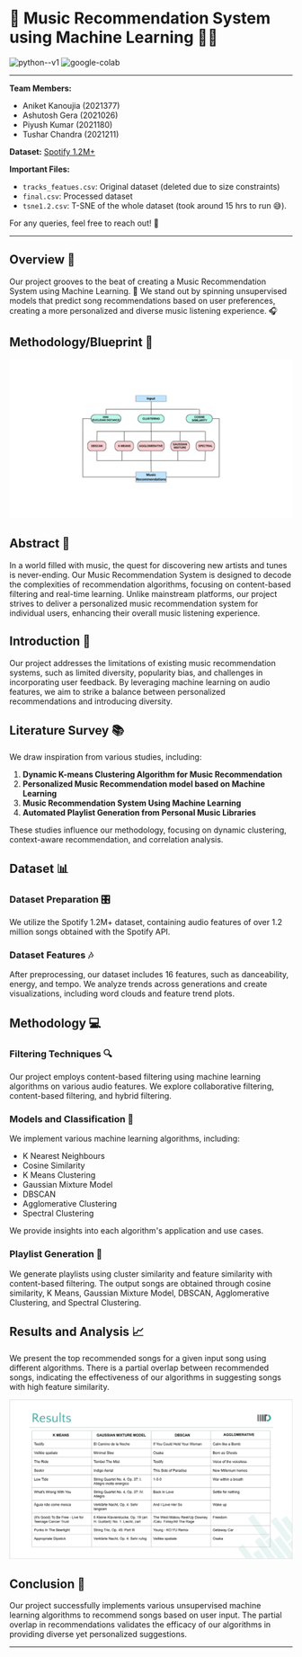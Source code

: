 # 🎵 Music Recommendation System using Machine Learning 🤖🎶

<img width="40" height="40" src="https://img.icons8.com/color/48/python--v1.png" alt="python--v1"/> <img width="40" height="40" src="https://img.icons8.com/color/48/google-colab.png" alt="google-colab"/>

---------------------------------------------------------------------------------------------------------------------------------------------------------------------------------
**Team Members:**
- Aniket Kanoujia (2021377)
- Ashutosh Gera (2021026)
- Piyush Kumar (2021180)
- Tushar Chandra (2021211)

**Dataset:** [Spotify 1.2M+](https://www.kaggle.com/datasets/rodolfofigueroa/spotify-12m-songs)

**Important Files:**
- `tracks_featues.csv`: Original dataset (deleted due to size constraints)
- `final.csv`: Processed dataset
- `tsne1.2.csv`: T-SNE of the whole dataset (took around 15 hrs to run 😅).

For any queries, feel free to reach out! 🚀

---------------------------------------------------------------------------------------------------------------------------------------------------------------------------------

## Overview 🎉

Our project grooves to the beat of creating a Music Recommendation System using Machine Learning. 🕺 We stand out by spinning unsupervised models that predict song recommendations based on user preferences, creating a more personalized and diverse music listening experience. 🎧

## Methodology/Blueprint 🚀

![Blueprint](Assets/Methodology.png)

## Abstract 📝

In a world filled with music, the quest for discovering new artists and tunes is never-ending. Our Music Recommendation System is designed to decode the complexities of recommendation algorithms, focusing on content-based filtering and real-time learning. Unlike mainstream platforms, our project strives to deliver a personalized music recommendation system for individual users, enhancing their overall music listening experience.

## Introduction 🎤

Our project addresses the limitations of existing music recommendation systems, such as limited diversity, popularity bias, and challenges in incorporating user feedback. By leveraging machine learning on audio features, we aim to strike a balance between personalized recommendations and introducing diversity.

## Literature Survey 📚

We draw inspiration from various studies, including:

1. **Dynamic K-means Clustering Algorithm for Music Recommendation**
2. **Personalized Music Recommendation model based on Machine Learning**
3. **Music Recommendation System Using Machine Learning**
4. **Automated Playlist Generation from Personal Music Libraries**

These studies influence our methodology, focusing on dynamic clustering, context-aware recommendation, and correlation analysis.

## Dataset 📊

### Dataset Preparation 🎛️

We utilize the Spotify 1.2M+ dataset, containing audio features of over 1.2 million songs obtained with the Spotify API.

### Dataset Features 🎶

After preprocessing, our dataset includes 16 features, such as danceability, energy, and tempo. We analyze trends across generations and create visualizations, including word clouds and feature trend plots.

## Methodology 💻

### Filtering Techniques 🔍

Our project employs content-based filtering using machine learning algorithms on various audio features. We explore collaborative filtering, content-based filtering, and hybrid filtering.

### Models and Classification 🤖

We implement various machine learning algorithms, including:
- K Nearest Neighbours
- Cosine Similarity
- K Means Clustering
- Gaussian Mixture Model
- DBSCAN
- Agglomerative Clustering
- Spectral Clustering

We provide insights into each algorithm's application and use cases.

### Playlist Generation 🎼

We generate playlists using cluster similarity and feature similarity with content-based filtering. The output songs are obtained through cosine similarity, K Means, Gaussian Mixture Model, DBSCAN, Agglomerative Clustering, and Spectral Clustering.

## Results and Analysis 📈

We present the top recommended songs for a given input song using different algorithms. There is a partial overlap between recommended songs, indicating the effectiveness of our algorithms in suggesting songs with high feature similarity.

![Results](Assets/Results.png)

## Conclusion 🎉

Our project successfully implements various unsupervised machine learning algorithms to recommend songs based on user input. The partial overlap in recommendations validates the efficacy of our algorithms in providing diverse yet personalized suggestions.

---------------------------------------------------------------------------------------------------------------------------------------------------------------------------------

